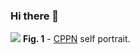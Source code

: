 ### Hi there 👋

![](https://ichko.github.io/assets/common/introduction.svg)
**Fig. 1** - [CPPN](https://ichko.github.io/cppns) self portrait.

<!--
**ichko/ichko** is a ✨ _special_ ✨ repository because its `README.md` (this file) appears on your GitHub profile.

Here are some ideas to get you started:

- 🔭 I’m currently working on ...
- 🌱 I’m currently learning ...
- 👯 I’m looking to collaborate on ...
- 🤔 I’m looking for help with ...
- 💬 Ask me about ...
- 📫 How to reach me: ...
- 😄 Pronouns: ...
- ⚡ Fun fact: ...
-->
